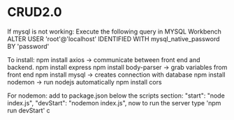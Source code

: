 # CRUD2.0
If mysql is not working:
  Execute the following query in MYSQL Workbench
  ALTER USER 'root'@'localhost' IDENTIFIED WITH mysql_native_password BY 'password'

To install:
  npm install axios -> communicate between front end and backend.
  npm install express
  npm install body-parser -> grab variables from front end
  npm install mysql -> creates connection with database
  npm install nodemon -> run nodejs automatically
  npm install cors

For nodemon:
  add to package.json below the scripts section:
    "start": "node index.js",
    "devStart": "nodemon index.js",
  now to run the server type 'npm run devStart'
c
